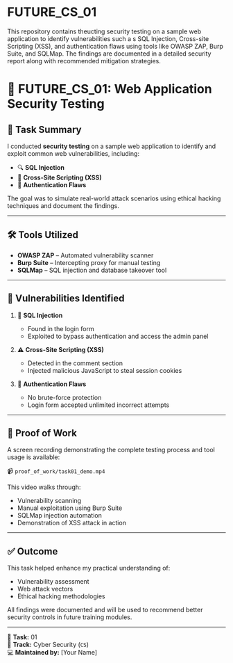 # FUTURE_CS_01
This repository contains theucting security testing on a sample web application to identify vulnerabilities such a s SQL Injection, Cross-site Scripting (XSS), and authentication flaws using tools like OWASP ZAP, Burp Suite, and SQLMap. The findings are documented in a detailed security report along with recommended mitigation strategies.
# 🔐 FUTURE_CS_01: Web Application Security Testing

## 🚀 Task Summary

I conducted **security testing** on a sample web application to identify and exploit common web vulnerabilities, including:

- 🔍 **SQL Injection**
- 💬 **Cross-Site Scripting (XSS)**
- 🔐 **Authentication Flaws**

The goal was to simulate real-world attack scenarios using ethical hacking techniques and document the findings.

---

## 🛠️ Tools Utilized

- **OWASP ZAP** – Automated vulnerability scanner  
- **Burp Suite** – Intercepting proxy for manual testing  
- **SQLMap** – SQL injection and database takeover tool  

---

## 🧪 Vulnerabilities Identified

1. 🧨 **SQL Injection**
   - Found in the login form  
   - Exploited to bypass authentication and access the admin panel  

2. ⚠️ **Cross-Site Scripting (XSS)**
   - Detected in the comment section  
   - Injected malicious JavaScript to steal session cookies  

3. 🚪 **Authentication Flaws**
   - No brute-force protection  
   - Login form accepted unlimited incorrect attempts  

---

## 📁 Proof of Work

A screen recording demonstrating the complete testing process and tool usage is available:

📹 `proof_of_work/task01_demo.mp4`

This video walks through:
- Vulnerability scanning
- Manual exploitation using Burp Suite
- SQLMap injection automation
- Demonstration of XSS attack in action

---

## ✅ Outcome

This task helped enhance my practical understanding of:
- Vulnerability assessment
- Web attack vectors
- Ethical hacking methodologies

All findings were documented and will be used to recommend better security controls in future training modules.

---

📅 **Task:** 01  
📍 **Track:** Cyber Security (`CS`)  
💻 **Maintained by:** [Your Name]  

